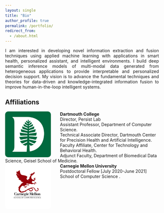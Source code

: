 ```yaml
---
layout: single
title: "Bio"
author_profile: true
permalink: /portfolio/
redirect_from: 
  - /about.html
---
```

<p align="justify">
I am interested in developing novel information extraction and fusion techniques using applied machine learning with applications in 
  smart health, personalized assistant, and intelligent environments. I build deep semantic inference models of multi-modal data generated 
  from heterogeneous applications to provide interpretable and personalized decision support. My vision is to advance the fundamental techniques and theories for data-driven and knowledge-integrated information fusion to improve human-in-the-loop intelligent systems.
</p> 

## Affiliations


<img src='/images/logos/Dartmouth_Logo.png' alt='Image not Loading' style='width: 150px; height:150px; float: left;margin-right: 30px; border: 10px; border-radius: 10px;'>
<div style="text-align: left">
		<span> <b> Dartmouth College </b> </span><br/>
	  	<span> Director, Persist Lab </span> <br/>
		<span> Assistant Professor, Department of <a href="https://web.cs.dartmouth.edu/" style="text-decoration: 		none"> Computer Science</a>. </span><br/>
		<span> Technical Associate Director, <a href="https://c-phai.org/people" style="text-decoration: none"> 		Dartmouth Center for Precision Health and Artificial Intelligence</a>.</span><br/>
		<span> Faculty Affiliate, <a href="https://www.c4tbh.org/" style="text-decoration: none"> Center for 			Technology and Behavioral Health</a>.</span><br/>
		<span> Adjunct Faculty, <a href="https://geiselmed.dartmouth.edu/bmds/" style="text-decoration: none"> Department of Biomedical Data Science</a>, Geisel School of Medicine.</span><br/>
</div>

<img src='/images/logos/cmu_logo.png' alt='Image not Loading' style='width: 150px; height:150px; float: left; margin-right: 30px; border: 10px; border-radius: 10px;'>
	<div style="text-align: left">
		<span> <b> Carnegie Mellon University </b> </span><br/>
	  	<span> Postdoctoral Fellow [July 2020-June 2021] </span><br/>
	  	<span> School of <a href="https://www.cs.cmu.edu/" style="text-decoration: none"> Computer Science </a>.</span><br/>
	</div>


<!---
<div style="text-align: left;">
	<img src='/images/logos/UVA_logo.png' alt='Image not Loading' style='width: 100px; height:100px; float: left; margin-right: 30px; border: 10px; border-radius: 10px;'>
	<div style="text-align: left">
		<span> <b> University of Virginia </b> </span><br/>
	  	<span>  Graduate Research/Teaching Assistant [February 20xx-Present] </span><br/>
	  	<span> Department of <a href="https://engineering.virginia.edu/departments/computer-science" style="text-decoration: none"> Computer Science </a>.</span><br/>
	</div>
	<br/>
</div>

<div style="text-align: left;">
	<img src='/images/logos/BUET_LOGO.png' alt='Image not Loading' style='width: 100px; height:100px; float: left; margin-right: 30px; border: 10px; border-radius: 10px;'>
	<div style="text-align: left">
		<span> <b> Bangladesh University of Engineering and Technology </b> </span><br/>
	  	<span>  Bachelor of Science [February 20xx-Present] </span><br/>
	  	<span> Department of <a href="https://cse.buet.ac.bd/" style="text-decoration: none"> Computer Science and Engineering </a>.</span><br/>
	</div>
	<br/>
</div>
--->
